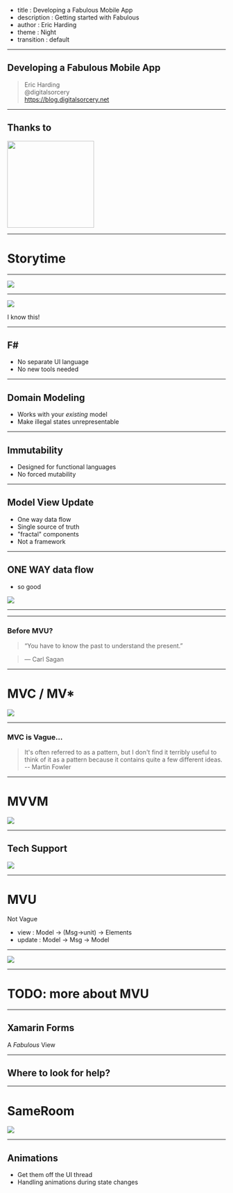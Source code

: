 - title : Developing a Fabulous Mobile App
- description : Getting started with Fabulous
- author : Eric Harding
- theme : Night
- transition : default

***
<!-- theme: sky -->

## Developing a Fabulous Mobile App

> Eric Harding  
@digitalsorcery  
https://blog.digitalsorcery.net

---

## Thanks to 
<img src="images/openfsharp.svg" width="200" />

***

# Storytime
<!-- Introduction to fabulous at the meetup
    "do you like it? is it any good?" "it's fabulous"
-->

---

![](images/what_i_expected_arrested_development.gif)

---
![](images/i-know-this.jpg)

I know this!
<!-- Even though Fabulous is relatively new
it feels familiar because most pieces stay the same
-->

---

## F#
* No separate UI language
* No new tools needed

---

## Domain Modeling
* Works with your _existing_ model
* Make illegal states unrepresentable

---

## Immutability
* Designed for functional languages
* No forced mutability

---

## Model View Update
* One way data flow
* Single source of truth
* "fractal" components
* Not a framework

---

## **ONE WAY** data flow
* so good

<!-- maybe cut this one -->
![](images/so_good.gif)

---

***

### Before MVU?

> “You have to know the past to understand the present.”

> ― Carl Sagan 

<!-- short section, complain about state -->

---

# MVC / MV*

![](images/Abe_Simpson.png)
<!-- old MVC Smalltalk 78 -->

---

### MVC is Vague...

> It's often referred to as a pattern, but I don't find it terribly useful to think of it as a pattern because it contains quite a few different ideas. 
> -- Martin Fowler

<!-- MVU is not vague.  You can tell by the type signatures 
Where's the state?
-->

---

# MVVM

![](images/mvvm.png)

---

## Tech Support
![](images/hello_it.jpg)

***

# MVU

Not Vague

* view  : Model -> (Msg->unit) -> Elements
* update : Model -> Msg -> Model

---

![](images/mvu.svg)

---

# TODO: more about MVU

***

## Xamarin Forms

A _Fabulous_ View

---

## Where to look for help?

***

# SameRoom

![](images/sameroom.gif)

***

## Animations 
* Get them off the UI thread
* Handling animations during state changes

